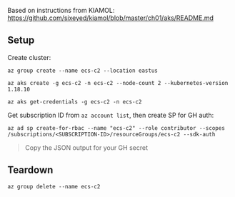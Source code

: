 
Based on instructions from KIAMOL: https://github.com/sixeyed/kiamol/blob/master/ch01/aks/README.md

## Setup

Create cluster:

```
az group create --name ecs-c2 --location eastus

az aks create -g ecs-c2 -n ecs-c2 --node-count 2 --kubernetes-version 1.18.10

az aks get-credentials -g ecs-c2 -n ecs-c2
```

Get subscription ID from `az account list`, then create SP for GH auth:

```
az ad sp create-for-rbac --name "ecs-c2" --role contributor --scopes /subscriptions/<SUBSCRIPTION-ID>/resourceGroups/ecs-c2 --sdk-auth
```

> Copy the JSON output for your GH secret

## Teardown

```
az group delete --name ecs-c2 
```